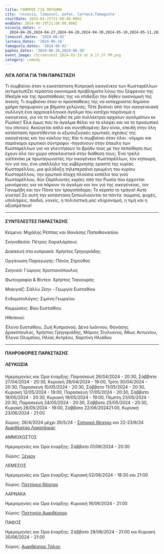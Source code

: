 ```yaml
---
title: ΓΑΜΠΡΟΙ ΓΙΑ ΠΟΥΛΗΜΑ
city: 'nicosia, limassol, pafos, larnaca,famagusta'
startDate: 2024-04-25T21:00:00.000Z
endDate: 2024-06-29T21:00:00.000Z
nicosia_dates: >-
  2024-04-26,2024-04-27,2024-04-28,2024-04-30,2024-05-10,2024-05-11,2024-05-12,2024-05-17,2024-05-18,2024-05-19,2024-05-23,2024-05-24,2024-05-25,2024-05-26,2024-06-22,2024-06-23,
limassol_dates: '2024-06-02'
larnaca_dates: '2024-06-16'
famagusta_dates: '2024-06-01'
paphos_dates: '2024-06-29,2024-06-30'
event_image: /Screenshot 2024-03-19 at 8.17.37 PM.png
category: comedy
---
```


#### ΛΙΓΑ ΛΟΓΙΑ ΓΙΑ ΤΗΝ ΠΑΡΑΣΤΑΣΗ

Τι συμβαίνει όταν η ευκατάστατη Κυπριακή οικογένεια των Κωσταρέλλων αντιμετωπίζει τεράστια οικονομικά προβλήματα λόγω του ξέφρενου της lifestyle και της προσπάθειας της να επιδείξει την δήθεν οικονομική της άνεση; Τι συμβαίνει όταν οι προσπάθειες της να καταχραστεί δημόσιο χρήμα προχωρούν με βήματα χελώνας; Τότε βγαίνει από την οικογενειακή συλλογή ένα αρχαιοελληνικό άγαλμα που κατέχει παράνομα η οικογένεια, για να το πωληθεί σε μία συλλέκτρια αρχαίων αγαλμάτων εκ Ρωσίας! Έλα όμως που το άγαλμα θέλει να το κλέψει και να το προσωπικό του σπιτιού; Ακούγεται απλό και συνηθισμένο; Δεν είναι, επειδή στην όλη κατάσταση προστίθενται οι εξωσυζυγικές ερωτικές σχέσεις της οικογένειας και του κύκλου της; Και τι συμβαίνει όταν όλοι -νόμιμοι και παράνομοι ερωτικοί σύντροφοι -πηγαίνουν στην έπαυλη των Κωσταρέλλων για να γλεντήσουν το βράδυ τους με την πεποίθηση πως έχουν όλο τον χώρο αποκλειστικά στην διάθεση τους; Ένα τρελό γαϊτανάκι με πρωταγωνιστές την οικογένεια Κωσταρέλλων, τον κηπουρό, τον γιό του, ένα υπάλληλο της κυβέρνησης εραστή της κυρίας Κωσταρέλλου, μια φιλόδοξη τηλεπερσόνα ερωμένη του κυρίου Κωσταρέλλου, την ερωτικά άτυχη πλούσια κοπέλα του γιού Κωσταρέλλου, δύο ζάμπλουτες κυρίες από την Ρωσία που έρχονται μαινόμενες για να πάρουν το άγαλμα και τον γιό της οικογένειας, τον Γανυμήδη και τον Πάνα τον τραγοπόδαρο; Το κέρατο το τράγιο! Αυτό γίνεται! Σε αυτή την κατάσταση ξεπουλιούνται τα πάντα: σώματα, ψυχές, υπολήψεις, παιδιά, γονείς, η πολιτιστική μας κληρονομιά, η τιμή και η αξιοπρέπεια!

***

#### ΣΥΝΤΕΛΕΣΤΕΣ ΠΑΡΑΣΤΑΣΗΣ

Κείμενο: Μιχάλης Ρέππας και Θανάσης Παπαθανασίου

Σκηνοθεσία: Πέτρος Χαραλάμπους

Διασκευή στα κυπριακά: Χρήστος Γρηγοριάδης

Οργάνωση Παραγωγής: Πάνος Στρούθος

Σκηνικά: Γιώργος Χριστιανόπουλος

Φωτογραφία & Βίντεο: Χρήστος Τσεκουράς

Μακιγιάζ: Σάλλυ Ζέην - Γεωργία Ευσταθίου

Ενδυματολόγος: Σιμόνη Γεωργίου

Κομμώσεις: Βίκυ Ευσταθίου

Ηθοποιοί:

Έλενα Ευσταθίου, Ζωή Κυπριανού, Δένα Ιωάννου, Θανάσης Δρακόπουλος, Χρήστος Γρηγοριάδης, Μάριος Στυλιανού, Άθως Αντωνίου, Έλενα Ολυμπίου, Ηλίας Αντρέου, Χαριτίνη Ηλιάδου

***

#### ΠΛΗΡΟΦΟΡΙΕΣ ΠΑΡΑΣΤΑΣΗΣ

##### ΛΕΥΚΩΣΙΑ

Ημερομηνίες και Ώρα έναρξης: Παρασκευή 26/04/2024 - 20:30, Σάββατο 27/04/2024 - 20:30, Κυριακή 28/04/2024 - 19:00, Τρίτη 30/04/2024 - 20:30, Παρασκευή 10/05/2024 - 20:30, Σάββατο 11/05/2024 - 20:30, Κυριακή 12/05/2024 - 19:00, Παρασκευή 17/05/2024 - 20:30, Σάββατο 18/05/2024 - 20:30, Κυριακή 19/05/2024 - 19:00, Πέμπτη	23/05/2024	- 20:30, Παρασκευή 24/05/2024 - 20:30, Σάββατο 25/05/2024 - 20:30, Κυριακή 26/05/2024 - 19:00, Σάββατο 22/06/202421:00,  Κυριακή 23/06/2024 - 21:00

Χώρος: 26/4/2024 μέχρι 26/5/24 - [Σατιρικό Θέατρο](https://www.google.com/maps/place/%CE%A3%CE%B1%CF%84%CE%B9%CF%81%CE%B9%CE%BA%CF%8C+%CE%98%CE%AD%CE%B1%CF%84%CF%81%CE%BF,+Morphou,+Nicosia+2102,+Cyprus/@35.1631018,33.3839992,17z/data=!3m1!4b1!4m6!3m5!1s0x14de177a38c768cb:0x621da5c5d96b3ed4!8m2!3d35.1630734!4d33.3865709!16s%2Fg%2F11bvtcd0dv?entry=ttu) και 22-23/6/24 [Αμφιθέατρο Λακατάμιας](https://www.google.com/maps/place/%CE%94%CE%B7%CE%BC%CE%BF%CF%84%CE%B9%CE%BA%CF%8C+%CE%91%CE%BC%CF%86%CE%B9%CE%B8%CE%AD%CE%B1%CF%84%CF%81%CE%BF+%CE%9B%CE%B1%CE%BA%CE%B1%CF%84%CE%AC%CE%BC%CE%B9%CE%B1%CF%82/@35.1114587,33.2938199,17z/data=!3m1!4b1!4m6!3m5!1s0x14de1b798488aceb:0xda7e45d8eae71658!8m2!3d35.1114544!4d33.2986908!16s%2Fg%2F1th5ft6j?entry=ttu)

ΑΜΜΟΧΩΣΤΟΣ

Ημερομηνίες και Ώρα έναρξης: Σάββατο 01/06/2024 - 20:30

Χώρος: [Ξένιον](https://www.google.com/maps/place/Xenion+Education/@35.0414771,33.9759395,17z/data=!3m1!4b1!4m6!3m5!1s0x14dfc5f918b580f5:0x93bc1c31a08bad60!8m2!3d35.0414727!4d33.9785144!16s%2Fm%2F03d4ywm?entry=ttu)

ΛΕΜΕΣΟΣ

Ημερομηνίες και Ώρα έναρξης: Κυριακή 02/06/2024 - 18:30 και 21:00

Χώρος: [Παττίχειο Θέατρο](https://www.google.com/maps/place/Patichion+Municipal+Theatre,+Agias+Zonis+2,+Limassol,+Cyprus/@34.6812699,33.0412571,17z/data=!3m1!4b1!4m6!3m5!1s0x14e7330f8b4700ed:0xd66d4f231f490bbb!8m2!3d34.6813016!4d33.0438594!16s%2Fg%2F11bvthpbkr?entry=ttu)

ΛΑΡΝΑΚΑ

Ημερομηνίες και Ώρα έναρξης: Κυριακή 16/06/2024 - 21:00

Χώρος: [Παττιχείο Αμφιθέατρο](https://www.google.com/maps/place/Municipal+Amphitheater/@34.9147552,33.633512,17z/data=!3m1!4b1!4m6!3m5!1s0x14e082a2222cd2d5:0x3998930e2d6b9060!8m2!3d34.9147509!4d33.6383829!16s%2Fg%2F11cmn2qjzq?entry=ttu)

ΠΑΦΟΣ

Ημερομηνίες και Ώρα έναρξης: Σάββατο 29/06/2024 - 21:00 και Κυριακή 30/06/2024 - 21:00

Χώρος: [Αμφιθέατρο Τάλας](https://www.google.com/maps/place/Amphitheatre/@34.8358896,32.4408621,17z/data=!3m1!4b1!4m6!3m5!1s0x14e708c5e9ccbab5:0x893db9cb97b09e4e!8m2!3d34.8358852!4d32.443437!16s%2Fg%2F11g6rlq4fk?entry=ttu)

